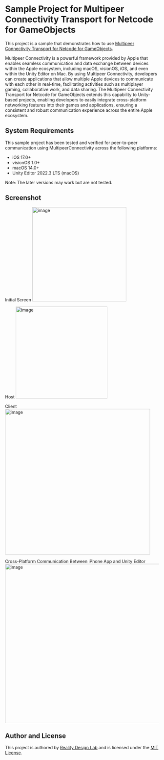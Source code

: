 # Sample Project for Multipeer Connectivity Transport for Netcode for GameObjects

This project is a sample that demonstrates how to use [Multipeer Connectivity Transport for Netcode for GameObjects](https://github.com/realitydeslab/netcode-transport-multipeer-connectivity/).

Multipeer Connectivity is a powerful framework provided by Apple that enables seamless communication and data exchange between devices within the Apple ecosystem, including macOS, visionOS, iOS, and even within the Unity Editor on Mac. By using Multipeer Connectivity, developers can create applications that allow multiple Apple devices to communicate with each other in real-time, facilitating activities such as multiplayer gaming, collaborative work, and data sharing. The Multipeer Connectivity Transport for Netcode for GameObjects extends this capability to Unity-based projects, enabling developers to easily integrate cross-platform networking features into their games and applications, ensuring a consistent and robust communication experience across the entire Apple ecosystem.

## System Requirements

This sample project has been tested and verified for peer-to-peer communication using MultipeerConnectivity across the following platforms:
- iOS 17.0+
- visionOS 1.0+
- macOS 14.0+
- Unity Editor 2022.3 LTS (macOS)

Note: The later versions may work but are not tested.

## Screenshot
Initial Screen
<img width="308" alt="image" src="https://github.com/user-attachments/assets/6897d2aa-a2ce-42c0-a367-c30887186f1d">

Host
<img width="300" alt="image" src="https://github.com/user-attachments/assets/f32fd8ab-ea03-441a-9c83-92542ddaca24">

Client
<img width="475" alt="image" src="https://github.com/user-attachments/assets/db87e894-f060-4e58-849c-044974b5191a">

Cross-Platform Communication Between iPhone App and Unity Editor
<img width="520" alt="image" src="https://github.com/user-attachments/assets/bcfffea7-77ca-432f-9ecd-d628b0800f37">


## Author and License 

This project is authored by [Reality Design Lab](https://reality.design) and is licensed under the [MIT License](https://opensource.org/license/mit).
